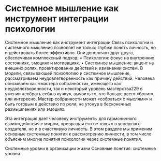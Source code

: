 # Системное мышление как инструмент интеграции психологии

Системное мышление как инструмент интеграции
Связь психологии и системного мышления позволяет не только глубже понять личность, но и действовать более эффективно. Они дополняют друг друга, обеспечивая комплексный подход:
• Психология: фокус на внутренних состояниях, эмоциях и мотивациях.
• Системное мышление: акцент на внешних ролях, проектировании действий и изменении систем.
В модели, связывающей психологию и системное мышление, рассматриваем неудовлетворенность как причину действий. Человека описываем как «мастера собранности», имеющего как неудовлетворенности, так и некоторый уровень мастерства229 в умении «собрать себя в кучку», выявить то, что больше всего «болит» или интересно. Мастер собранности может «собраться с мыслями» и быть готовым к действию по роли, не утонув в бесконечных размышлениях или эмоциях. 

Эта интеграция дает человеку инструменты для гармоничного взаимодействия с миром, превращая его не только в успешного создателя, но и в счастливую личность.
В этом разделе мы применим основные системные понятия к рассмотрению личности, в том числе объясним многие понятия психологии через системные понятия. 


Системные уровни в организации жизни
Основные понятия: системные уровни
